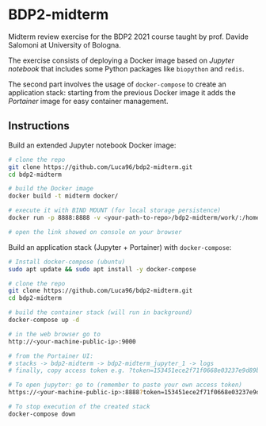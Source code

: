 # BDP2-midterm
Midterm review exercise for the BDP2 2021 course taught by prof. Davide Salomoni at University of Bologna.

The exercise consists of deploying a Docker image based on *Jupyter notebook* that includes some Python packages like `biopython` and `redis`.

The second part involves the usage of `docker-compose` to create an application stack: starting from the previous Docker image it adds the *Portainer* image for easy container management.  

## Instructions
Build an extended Jupyter notebook Docker image:
```bash
# clone the repo
git clone https://github.com/Luca96/bdp2-midterm.git
cd bdp2-midterm

# build the Docker image
docker build -t midterm docker/

# execute it with BIND MOUNT (for local storage persistence) 
docker run -p 8888:8888 -v <your-path-to-repo>/bdp2-midterm/work/:/home/jovyan/work midterm

# open the link showed on console on your browser
```

Build an application stack (Jupyter + Portainer) with `docker-compose`:
```bash
# Install docker-compose (ubuntu)
sudo apt update && sudo apt install -y docker-compose

# clone the repo
git clone https://github.com/Luca96/bdp2-midterm.git
cd bdp2-midterm

# build the container stack (will run in background)
docker-compose up -d

# in the web browser go to
http://<your-machine-public-ip>:9000

# from the Portainer UI: 
# stacks -> bdp2-midterm -> bdp2-midterm_jupyter_1 -> logs 
# finally, copy access token e.g. ?token=153451ece2f71f0668e03237e9d89bed36da8e2b56a5ae72

# To open jupyter: go to (remember to paste your own access token) 
https://<your-machine-public-ip>:8888?token=153451ece2f71f0668e03237e9d89bed36da8e2b56a5ae72

# To stop execution of the created stack
docker-compose down
```
